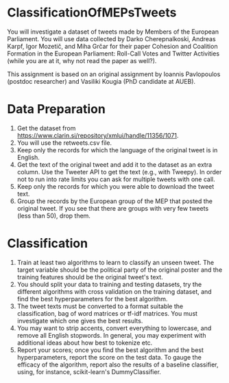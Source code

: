 # ClassificationOfMEPsTweets

You will investigate a dataset of tweets made by Members of the European Parliament. You will use data collected by Darko Cherepnalkoski, Andreas Karpf, Igor Mozetič, and Miha Grčar for their paper Cohesion and Coalition Formation in the European Parliament: Roll-Call Votes and Twitter Activities (while you are at it, why not read the paper as well?).

This assignment is based on an original assignment by Ioannis Pavlopoulos (postdoc researcher) and Vasiliki Kougia (PhD candidate at AUEB).

# Data Preparation

1. Get the dataset from https://www.clarin.si/repository/xmlui/handle/11356/1071.
2. You will use the retweets.csv file.
3. Keep only the records for which the language of the original tweet is in English.
4. Get the text of the original tweet and add it to the dataset as an extra column. Use the Tweeter API to get the text (e.g., with Tweepy). In order not to run into rate limits you can ask for multiple tweets with one call.
5. Keep only the records for which you were able to download the tweet text.
6. Group the records by the European group of the MEP that posted the original tweet. If you see that there are groups with very few tweets (less than 50), drop them.

# Classification
1. Train at least two algorithms to learn to classify an unseen tweet. The target variable should be the political party of the original poster and the training features should be the original tweet's text.
2. You should split your data to training and testing datasets, try the different algorithms with cross validation on the training dataset, and find the best hyperparameters for the best algorithm.
3. The tweet texts must be converted to a format suitable the classification, bag of word matrices or tf-idf matrices. You must investigate which one gives the best results.
4. You may want to strip accents, convert everything to lowercase, and remove all English stopwords. In general, you may experiment with additional ideas about how best to tokenize etc.
5. Report your scores; once you find the best algorithm and the best hyperparameters, report the score on the test data.
To gauge the efficacy of the algorithm, report also the results of a baseline classifier, using, for instance, scikit-learn's DummyClassifier.
